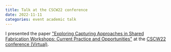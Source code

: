 ```yaml
---
title: Talk at the CSCW22 conference
date: 2022-11-11
categories: event academic talk
---
```

I presented the paper <a href="https://hal.sorbonne-universite.fr/hal-03695911v2" target="_blank"> "Exploring Capturing Approaches in Shared Fabrication Workshops: Current Practice and Opportunities"</a> at the <a href="https://cscw.acm.org/2022/" target="_blank"> CSCW22 conference (Virtual)</a>.<!--  -->